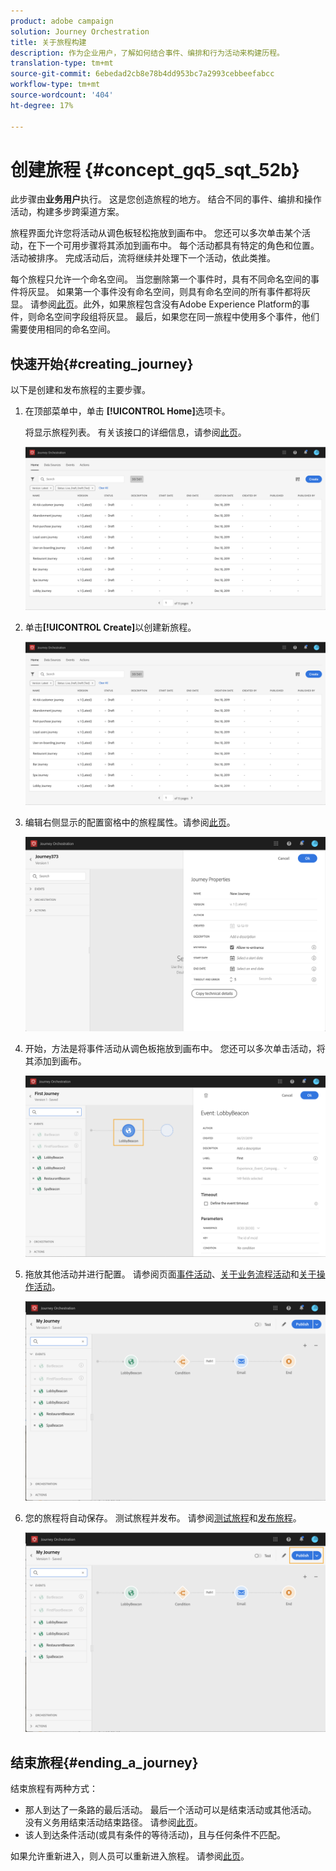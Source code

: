 ```yaml
---
product: adobe campaign
solution: Journey Orchestration
title: 关于旅程构建
description: 作为企业用户，了解如何结合事件、编排和行为活动来构建历程。
translation-type: tm+mt
source-git-commit: 6ebedad2cb8e78b4dd953bc7a2993cebbeefabcc
workflow-type: tm+mt
source-wordcount: '404'
ht-degree: 17%

---
```



# 创建旅程 {#concept_gq5_sqt_52b}

此步骤由&#x200B;**业务用户**&#x200B;执行。 这是您创造旅程的地方。 结合不同的事件、编排和操作活动，构建多步跨渠道方案。

旅程界面允许您将活动从调色板轻松拖放到画布中。 您还可以多次单击某个活动，在下一个可用步骤将其添加到画布中。 每个活动都具有特定的角色和位置。 活动被排序。 完成活动后，流将继续并处理下一个活动，依此类推。

每个旅程只允许一个命名空间。 当您删除第一个事件时，具有不同命名空间的事件将灰显。 如果第一个事件没有命名空间，则具有命名空间的所有事件都将灰显。 请参阅[此页](../event/selecting-the-namespace.md)。此外，如果旅程包含没有Adobe Experience Platform的事件，则命名空间字段组将灰显。 最后，如果您在同一旅程中使用多个事件，他们需要使用相同的命名空间。

## 快速开始{#creating_journey}

以下是创建和发布旅程的主要步骤。

1. 在顶部菜单中，单击 **[!UICONTROL Home]**&#x200B;选项卡。

   将显示旅程列表。 有关该接口的详细信息，请参阅[此页](../building-journeys/using-the-journey-designer.md)。

   ![](../assets/journey30.png)

1. 单击&#x200B;**[!UICONTROL Create]**&#x200B;以创建新旅程。

   ![](../assets/journey31.png)

1. 编辑右侧显示的配置窗格中的旅程属性。请参阅[此页](../building-journeys/changing-properties.md)。

   ![](../assets/journey32.png)

1. 开始，方法是将事件活动从调色板拖放到画布中。 您还可以多次单击活动，将其添加到画布。

   ![](../assets/journey33.png)

1. 拖放其他活动并进行配置。 请参阅页面[事件活动](../building-journeys/event-activities.md)、[关于业务流程活动](../building-journeys/about-orchestration-activities.md)和[关于操作活动](../building-journeys/about-action-activities.md)。

   ![](../assets/journey34.png)

1. 您的旅程将自动保存。 测试旅程并发布。 请参阅[测试旅程](../building-journeys/testing-the-journey.md)和[发布旅程](../building-journeys/publishing-the-journey.md)。

   ![](../assets/journey36.png)

## 结束旅程{#ending_a_journey}

结束旅程有两种方式：

* 那人到达了一条路的最后活动。 最后一个活动可以是结束活动或其他活动。 没有义务用结束活动结束路径。 请参阅[此页](../building-journeys/end-activity.md)。
* 该人到达条件活动(或具有条件的等待活动)，且与任何条件不匹配。

如果允许重新进入，则人员可以重新进入旅程。 请参阅[此页](../building-journeys/changing-properties.md)。

